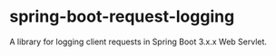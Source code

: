 # spring-boot-request-logging
A library for logging client requests in Spring Boot 3.x.x Web Servlet.
